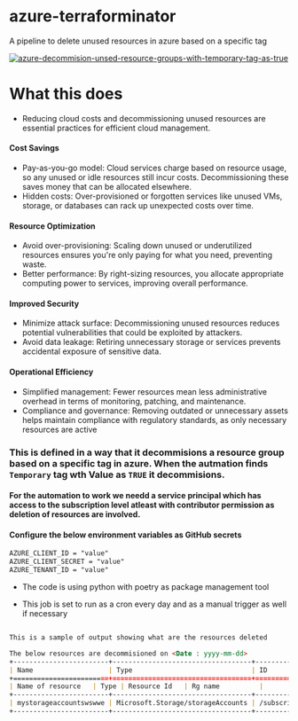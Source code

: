 # azure-terraforminator
 A pipeline to delete unused resources in azure based on a specific tag

[![azure-decommision-unsed-resource-groups-with-temporary-tag-as-true](https://github.com/devwithkrishna/azure-terraforminator/actions/workflows/azure-terraforminator.yaml/badge.svg)](https://github.com/devwithkrishna/azure-terraforminator/actions/workflows/azure-terraforminator.yaml)

# What this does

* Reducing cloud costs and decommissioning unused resources are essential practices for efficient cloud management. 

#### Cost Savings
* Pay-as-you-go model: Cloud services charge based on resource usage, so any unused or idle resources still incur costs. Decommissioning these saves money that can be allocated elsewhere.
* Hidden costs: Over-provisioned or forgotten services like unused VMs, storage, or databases can rack up unexpected costs over time.
#### Resource Optimization
* Avoid over-provisioning: Scaling down unused or underutilized resources ensures you're only paying for what you need, preventing waste.
* Better performance: By right-sizing resources, you allocate appropriate computing power to services, improving overall performance.
#### Improved Security
* Minimize attack surface: Decommissioning unused resources reduces potential vulnerabilities that could be exploited by attackers.
* Avoid data leakage: Retiring unnecessary storage or services prevents accidental exposure of sensitive data.
#### Operational Efficiency
* Simplified management: Fewer resources mean less administrative overhead in terms of monitoring, patching, and maintenance.
* Compliance and governance: Removing outdated or unnecessary assets helps maintain compliance with regulatory standards, as only necessary resources are active


### This is defined in a way that it decommisions a resource group based on a specific tag in azure. When the autmation finds `Temporary` tag wth Value as `TRUE` it decommisions.


#### For the automation to work we needd a service principal which has access to the subscription level atleast with contributor permission as deletion of resources are involved.

#### Configure the below environment variables as GitHub secrets

```markdown
AZURE_CLIENT_ID = "value"
AZURE_CLIENT_SECRET = "value"
AZURE_TENANT_ID = "value"
```

* The code is using python with poetry as package management tool

* This job is set to run as a cron every day and as a manual trigger as well if necessary

```markdown

This is a sample of output showing what are the resources deleted

The below resources are decommisioned on <Date : yyyy-mm-dd>
+------------------------+-----------------------------------+----------------------------------------------------------------------------------------------------------------------------------------------------+-----------------------+
| Name                   | Type                              | ID                                                                                                                                                 | Resource Group Name   |
+========================+===================================+====================================================================================================================================================+=======================+
| Name of resource   | Type | Resource Id   | Rg name          |
+------------------------+-----------------------------------+----------------------------------------------------------------------------------------------------------------------------------------------------+-----------------------+
| mystorageaccountswswwe | Microsoft.Storage/storageAccounts | /subscriptions/es271149ae-05d3-4dcsssf-b946-d71f3f39/resourceGroups/ARCHITECTS-3/providers/Microsoft.Storage/storageAccounts/mystorageaccountswswwe | ARCHITECTS-3          |
+------------------------+-----------------------------------+----------------------------------------------------------------------------------------------------------------------------------------------------+-----------------------+

```